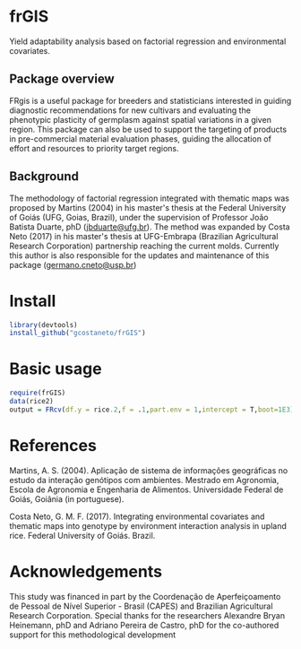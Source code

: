# frGIS
Yield adaptability analysis based on factorial regression and environmental covariates.

##  Package overview 
FRgis is a useful package for breeders and statisticians interested in guiding diagnostic recommendations for new cultivars and evaluating the phenotypic plasticity of germplasm against spatial variations in a given region. This package can also be used to support the targeting of products in pre-commercial material evaluation phases, guiding the allocation of effort and resources to priority target regions.

## Background

The methodology of factorial regression integrated with thematic maps was proposed by Martins (2004) in his master's thesis at the Federal University of Goiás (UFG, Goias, Brazil), under the supervision of Professor João Batista Duarte, phD (jbduarte@ufg.br). The method was expanded by Costa Neto (2017) in his master's thesis at UFG-Embrapa (Brazilian Agricultural Research Corporation) partnership reaching the current molds. Currently this author is also responsible for the updates and maintenance of this package (germano.cneto@usp.br)

# Install
```R
library(devtools)
install_github("gcostaneto/frGIS")
```
# Basic usage
```R
require(frGIS)
data(rice2)
output = FRcv(df.y = rice.2,f = .1,part.env = 1,intercept = T,boot=1E3)
```
# References

Martins, A. S. (2004). Aplicação de sistema de informações geográficas no estudo da interação genótipos com ambientes. Mestrado em Agronomia, Escola de Agronomia e Engenharia de Alimentos. Universidade Federal de Goiás, Goiânia (in portuguese).

Costa Neto, G. M. F. (2017). Integrating environmental covariates and thematic maps into genotype by environment interaction analysis in upland rice. Federal University of Goiás. Brazil.

# Acknowledgements

This study was financed in part by the Coordenação de Aperfeiçoamento de Pessoal de Nível Superior - Brasil (CAPES) and Brazilian Agricultural Research Corporation. Special thanks for the researchers Alexandre Bryan Heinemann, phD and Adriano Pereira de Castro, phD for the co-authored support for this methodological development
